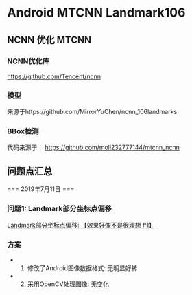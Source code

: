 # Android MTCNN Landmark106


## NCNN 优化 MTCNN

### NCNN优化库
https://github.com/Tencent/ncnn

### 模型
来源于https://github.com/MirrorYuChen/ncnn_106landmarks

### BBox检测

代码来源于：
https://github.com/moli232777144/mtcnn_ncnn




## 问题点汇总

=== 2019年7月11日 ===
### 问题1: Landmark部分坐标点偏移

[Landmark部分坐标点偏移: 【效果好像不是很理想 #1】](https://github.com/MirrorYuChen/ncnn_106landmarks/issues/1)

### 方案
- 1. 修改了Android图像数据格式: 无明显好转
- 2. 采用OpenCV处理图像: 无变化

